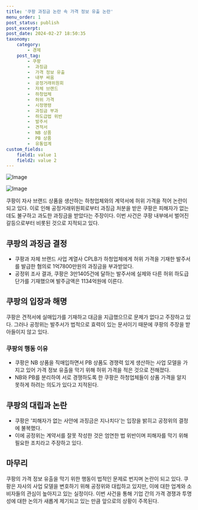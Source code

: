 ```yaml
---
title: '쿠팡 과징금 논란 속 가격 정보 유출 논란'
menu_order: 1
post_status: publish
post_excerpt: 
post_date: 2024-02-27 18:50:35
taxonomy:
    category:
        - 경제
    post_tag:
        - 쿠팡
        -  과징금
        -  가격 정보 유출
        -  내부 싸움
        -  공정거래위원회
        -  자체 브랜드
        -  하청업체
        -  허위 가격
        -  시정명령
        -  과징금 부과
        -  하도급법 위반
        -  발주서
        -  견적서
        -  NB 상품
        -  PB 상품
        -  유통업계
custom_fields:
    field1: value 1
    field2: value 2
---
```


![Image](https://imgnews.pstatic.net/image/648/2024/02/27/0000023619_001_20240227064001672.jpeg?type=w647)

![Image](https://imgnews.pstatic.net/image/648/2024/02/27/0000023619_002_20240227064001784.jpg?type=w647)

쿠팡이 자사 브랜드 상품을 생산하는 하청업체와의 계약서에 허위 가격을 적어 논란이 되고 있다. 이로 인해 공정거래위원회로부터 과징금 처분을 받은 쿠팡은 피해자가 없는데도 불구하고 과도한 과징금을 받았다는 주장이다. 이번 사건은 쿠팡 내부에서 벌어진 갈등으로부터 비롯된 것으로 지적되고 있다.
## 쿠팡의 과징금 결정
- 쿠팡과 자체 브랜드 사업 계열사 CPLB가 하청업체에게 허위 가격을 기재한 발주서를 발급한 혐의로 1억7800만원의 과징금을 부과받았다.
- 공정위 조사 결과, 쿠팡은 3만1405건에 달하는 발주서에 실제와 다른 허위 하도급 단가를 기재했으며 발주금액은 1134억원에 이른다.
  
## 쿠팡의 입장과 해명
쿠팡은 견적서에 실매입가를 기재하고 대금을 지급했으므로 문제가 없다고 주장하고 있다. 그러나 공정위는 발주서가 법적으로 효력이 있는 문서이기 때문에 쿠팡의 주장을 받아들이지 않고 있다.
### 쿠팡의 행동 이유
- 쿠팡은 NB 상품을 직매입하면서 PB 상품도 경쟁력 있게 생산하는 사업 모델을 가지고 있어 가격 정보 유출을 막기 위해 허위 가격을 적은 것으로 전해졌다.
- NB와 PB를 분리하여 서로 경쟁하도록 한 쿠팡은 하청업체들이 상품 가격을 알지 못하게 하려는 의도가 있다고 지적된다.
## 쿠팡의 대립과 논란
- 쿠팡은 '피해자가 없는 사안에 과징금은 지나치다'는 입장을 밝히고 공정위의 결정에 불복했다.
- 이에 공정위는 계약서를 잘못 작성한 것은 엄연한 법 위반이며 피해자를 막기 위해 필요한 조치라고 주장하고 있다.
## 마무리
쿠팡의 가격 정보 유출을 막기 위한 행동이 법적인 문제로 번지며 논란이 되고 있다. 쿠팡은 자사의 사업 모델을 변호하기 위해 공정위와 대립하고 있지만, 이에 대한 업계와 소비자들의 관심이 높아지고 있는 실정이다. 이번 사건을 통해 기업 간의 가격 경쟁과 투명성에 대한 논의가 새롭게 제기되고 있는 만큼 앞으로의 상황이 주목된다.
